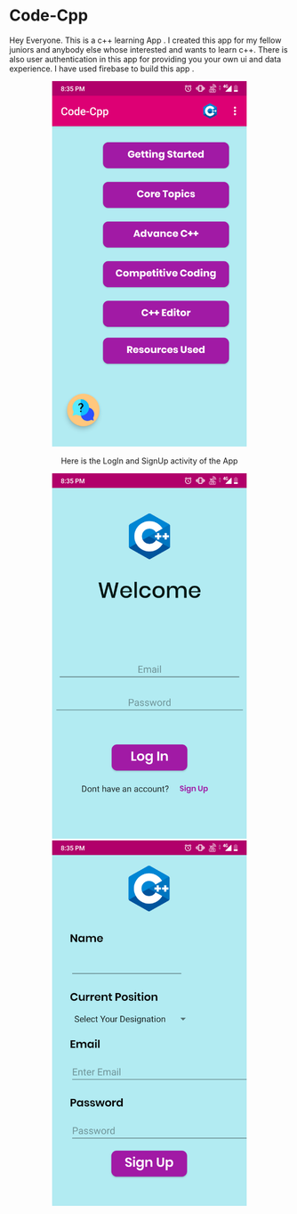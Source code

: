# Code-Cpp
Hey Everyone.
This is a c++ learning App . I created this app for my fellow juniors and anybody else whose interested and wants to learn c++.
There is also user authentication in this app for providing you your own ui and data experience.
I have used firebase to build this app .



<p align="center">
  <img src="https://github.com/Mohammad-Atif/Code-Cpp/blob/master/screenshots/Screenshot%203.png?raw=true" width="350" title="hover text">
</p>

<p align="center">Here is the LogIn and SignUp activity of the App</p>



<p align="center">
  <img src="https://github.com/Mohammad-Atif/Code-Cpp/blob/master/screenshots/Screenshot%201.png?raw=true" width="350" title="hover text">
  <img src="https://github.com/Mohammad-Atif/Code-Cpp/blob/master/screenshots/Screenshot%202.png?raw=true" width="350" alt="accessibility text">
</p>

